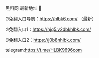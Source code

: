 黑料网 最新地址 👋

⏰免翻入口导航：https://hlbk6.com/ （最新）

⏰免翻入口1：https://hjg5.v2dbkhlbk.com/

⏰免翻入口2：https://j0b8nhlbk.com/

telegram:https://t.me/HLBK9696com
